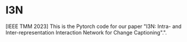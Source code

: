 # I3N
[IEEE TMM 2023] This is the Pytorch code for our paper "I3N: Intra- and Inter-representation Interaction Network for Change Captioning".".


